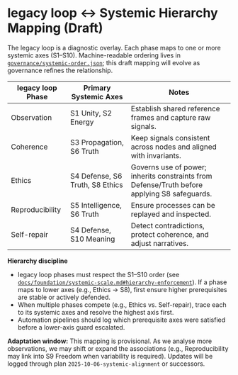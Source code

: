 # legacy loop ↔ Systemic Hierarchy Mapping (Draft)

The legacy loop is a diagnostic overlay. Each phase maps to one or more systemic
axes (S1–S10). Machine-readable ordering lives in
[`governance/systemic-order.json`](../../governance/systemic-order.json); this
draft mapping will evolve as governance refines the relationship.

| legacy loop Phase | Primary Systemic Axes | Notes |
| --- | --- | --- |
| Observation | S1 Unity, S2 Energy | Establish shared reference frames and capture raw signals. |
| Coherence | S3 Propagation, S6 Truth | Keep signals consistent across nodes and aligned with invariants. |
| Ethics | S4 Defense, S6 Truth, S8 Ethics | Governs use of power; inherits constraints from Defense/Truth before applying S8 safeguards. |
| Reproducibility | S5 Intelligence, S6 Truth | Ensure processes can be replayed and inspected. |
| Self-repair | S4 Defense, S10 Meaning | Detect contradictions, protect coherence, and adjust narratives. |

**Hierarchy discipline**

- legacy loop phases must respect the S1–S10 order (see [`docs/foundation/systemic-scale.md#hierarchy-enforcement`](../foundation/systemic-scale.md#hierarchy-enforcement)). If a phase maps to lower axes (e.g., Ethics → S8), first ensure higher prerequisites are stable or actively defended.  
- When multiple phases compete (e.g., Ethics vs. Self-repair), trace each to its systemic axes and resolve the highest axis first.  
- Automation pipelines should log which prerequisite axes were satisfied before a lower-axis guard escalated.

**Adaptation window:** This mapping is provisional. As we analyse more
observations, we may shift or expand the associations (e.g., Reproducibility may
link into S9 Freedom when variability is required). Updates will be logged
through plan `2025-10-06-systemic-alignment` or successors.
